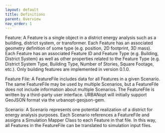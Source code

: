 ```yaml
---
layout: default
title: Definitions
parent: Overview
nav_order: 1
---
```


Feature: A Feature is a single object in a district energy analysis such as a building, district system, or transformer.  Each Feature has an associated geometry definition of some type (e.g. position, 2D footprint, 3D mass).  Each Feature has an associated Feature ID and Feature Type (e.g. Building, District System) as well as other properties related to the Feature Type (e.g. District System Type, Building Type, Number of Stories, Square Footage, etc.).  Only building features are implemented in version 0.1.0.

Feature File: A FeatureFile includes data for all Features in a given Scenario. The same FeatureFile may be used by multiple Scenarios, but a FeatureFile does not include information about multiple Scenarios. The FeatureFile is written by a third-party user interface. URBANopt will initially support GeoJSON format via the urbanopt-geojson-gem.

Scenario: A Scenario represents one potential realization of a district for energy analysis purposes.  Each Scenario references a FeatureFile and assigns a Simulation Mapper Class to each Feature in that file.  In this way, all Features in the FeatureFile can be translated to simulation input files.
